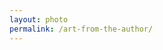 ```yaml
---
layout: photo
permalink: /art-from-the-author/
---
```


<div class="author-art" style="background-image: url(/images/Liz-3Digital.jpg)">
</div>
